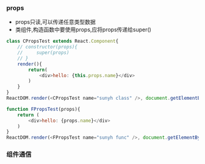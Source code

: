 ### props

- props只读,可以传递任意类型数据
- 类组件,构造函数中要使用props,应将props传递给super()

```javascript
class CPropsTest extends React.Component{
    // constructor(props){
    //     super(props)
    // }
    render(){
        return(
            <div>hello: {this.props.name}</div>
        )
    }
}
ReactDOM.render(<CPropsTest name="sunyh class" />, document.getElementById('root'));
```

```javascript
function FPropsTest(props){
    return (
        <div>hello: {props.name}</div>
    )
}
ReactDOM.render(<FPropsTest name="sunyh func" />, document.getElementById('root'));
```



### 组件通信